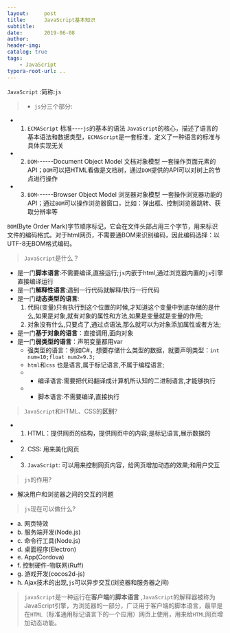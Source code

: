 ```yaml
---
layout:     post
title:      JavaScript基本知识
subtitle:  
date:       2019-06-08
author:     
header-img: 
catalog: true
tags:
    - JavaScript
typora-root-url: ..
---
```

`JavaScript` :简称:`js`

>* `js`分三个部分:
* 1. `ECMAScript` 标准----`js`的基本的语法
	`JavaScript`的核心，描述了语言的基本语法和数据类型，`ECMAScript`是一套标准，定义了一种语言的标准与具体实现无关
* 2. `DOM`------Document Object Model 文档对象模型
	一套操作页面元素的API；`DOM`可以把HTML看做是文档树，通过`DOM`提供的API可以对树上的节点进行操作
* 3. `BOM`------Browser Object Model 浏览器对象模型
	一套操作浏览器功能的API；通过`BOM`可以操作浏览器窗口，比如：弹出框、控制浏览器跳转、获取分辨率等
		

`BOM`(Byte Order Mark)字节顺序标记，它会在文件头部占用三个字节，用来标识文件的编码格式。对于html网页，不需要通BOM来识别编码，因此编码选择：以UTF-8无BOM格式编码。

>`JavaScript`是什么？
* 是一门**脚本语言**:不需要编译,直接运行;`js`内嵌于html,通过浏览器内置的`js`引擎直接编译运行
* 是一门**解释性语言**:遇到一行代码就解释/执行一行代码
* 是一门**动态类型的语言**:
	1. 代码(变量)只有执行到这个位置的时候,才知道这个变量中到底存储的是什么,如果是对象,就有对象的属性和方法,如果是变量就是变量的作用;
	2. 对象没有什么,只要点了,通过点语法,那么就可以为对象添加属性或者方法;
* 是一门**基于对象的语言**：直接调用,面向对象
* 是一门**弱类型的语言**：声明变量都用var
	+ 强类型的语言：例如C#，想要存储什么类型的数据，就要声明类型：`int num=10;float num2=9.3;`
	+ `html`和`css` 也是语言,属于标记语言,不属于编程语言;
	+ * 编译语言:需要把代码翻译成计算机所认知的二进制语言,才能够执行
	+ * 脚本语言:不需要编译,直接执行
		
>`JavaScript`和HTML、CSS的**区别**?
+ 1. HTML：提供网页的结构，提供网页中的内容;是标记语言,展示数据的
+ 2. CSS: 用来美化网页
+ 3. `JavaScript`: 可以用来控制网页内容，给网页增加动态的效果;和用户交互
	
	
>`js`的作用?
+ 解决用户和浏览器之间的交互的问题
>`js`现在可以做什么?
+ a. 网页特效
+ b. 服务端开发(Node.js)
+ c. 命令行工具(Node.js)
+ d. 桌面程序(Electron)
+ e. App(Cordova)
+ f. 控制硬件-物联网(Ruff)
+ g. 游戏开发(cocos2d-js)
+ h. Ajax技术的出现,`js`可以异步交互(浏览器和服务器之间)


>`javaScript`是一种运行在**客户端**的**脚本语言** ,`JavaScript`的解释器被称为JavaScript引擎，为浏览器的一部分，广泛用于客户端的脚本语言，最早是在`HTML`（标准通用标记语言下的一个应用）网页上使用，用来给`HTML`网页增加动态功能。

